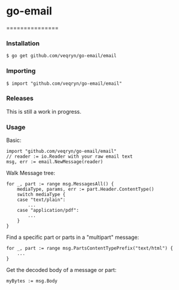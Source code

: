 # go-email
===============

### Installation
    $ go get github.com/veqryn/go-email/email

### Importing
    $ import "github.com/veqryn/go-email/email"

### Releases
This is still a work in progress.

### Usage

Basic:

    import "github.com/veqryn/go-email/email"
    // reader := io.Reader with your raw email text
    msg, err := email.NewMessage(reader)

Walk Message tree:

    for _, part := range msg.MessagesAll() {
        mediaType, params, err := part.Header.ContentType()
        switch mediaType {
        case "text/plain":
            ...
        case "application/pdf":
            ...
        }
    }

Find a specific part or parts in a "multipart" message:

    for _, part := range msg.PartsContentTypePrefix("text/html") {
        ...
    }

Get the decoded body of a message or part:

    myBytes := msg.Body
